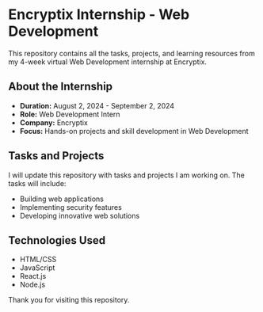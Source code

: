 # Encryptix Internship - Web Development

This repository contains all the tasks, projects, and learning resources from my 4-week virtual Web Development internship at Encryptix.

## About the Internship

- **Duration:** August 2, 2024 - September 2, 2024
- **Role:** Web Development Intern
- **Company:** Encryptix
- **Focus:** Hands-on projects and skill development in Web Development

## Tasks and Projects

I will update this repository with tasks and projects I am working on. The tasks will include:

- Building web applications
- Implementing security features
- Developing innovative web solutions

## Technologies Used

- HTML/CSS
- JavaScript
- React.js
- Node.js


Thank you for visiting this repository.
